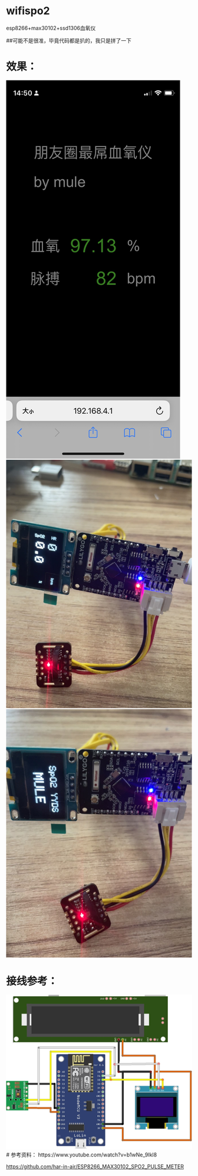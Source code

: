 # wifispo2
esp8266+max30102+ssd1306血氧仪

##可能不是很准，毕竟代码都是扒的，我只是拼了一下

# 效果：
<img src="1.jpg">
<img src="2.JPG">
<img src="3.JPG">

# 接线参考：
<img src="接线参考图.jpg">
# 参考资料：
https://www.youtube.com/watch?v=b1wNe_9Ikl8

https://github.com/har-in-air/ESP8266_MAX30102_SPO2_PULSE_METER
